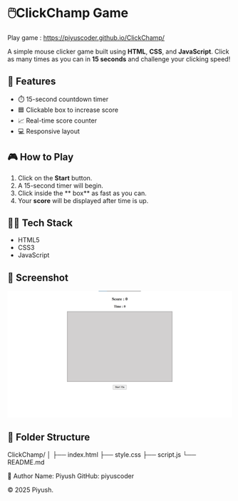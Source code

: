 # 🖱️ClickChamp Game
Play game :   https://piyuscoder.github.io/ClickChamp/

A simple mouse clicker game built using **HTML**, **CSS**, and **JavaScript**. Click as many times as you can in **15 seconds** and challenge your clicking speed!

## 🚀 Features

- ⏱️ 15-second countdown timer
- 🟦 Clickable box to increase score
- 📈 Real-time score counter
- 💻 Responsive layout

## 🎮 How to Play

1. Click on the **Start** button.
2. A 15-second timer will begin.
3. Click inside the ** box** as fast as you can.
4. Your **score** will be displayed after time is up.

## 🧑‍💻 Tech Stack

- HTML5
- CSS3
- JavaScript

## 📸 Screenshot

![Mouse Clicker Game Screenshot](image/Screenshot.png) <!-- Replace with your actual image file -->

## 📂 Folder Structure
ClickChamp/
│
├── index.html
├── style.css
├── script.js
└── README.md

📢 Author
Name: Piyush
GitHub: piyuscoder

© 2025 Piyush.
